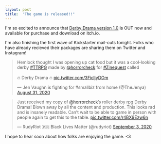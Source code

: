 ```yaml
---
layout: post
title:  "The game is released!!"
---
```


I'm so excited to announce that [Derby Drama version 1.0](https://horrorcheck.itch.io/derby-drama) is OUT now and available for purchase and download on itch.io.

I'm also finishing the first wave of Kickstarter mail-outs tonight. Folks who have already recieved their packages are sharing them on Twitter and Instagram!

<blockquote class="twitter-tweet"><p lang="en" dir="ltr">Hemlock thought I was opening up cat food but it was a cool-looking derby <a href="https://twitter.com/hashtag/TTRPG?src=hash&amp;ref_src=twsrc%5Etfw">#TTRPG</a> made by <a href="https://twitter.com/horrorcheck?ref_src=twsrc%5Etfw">@horrorcheck</a> for <a href="https://twitter.com/hashtag/Zinequest?src=hash&amp;ref_src=twsrc%5Etfw">#Zinequest</a> called <br><br>🔥 Derby Drama 🔥 <a href="https://t.co/3FidljyDOm">pic.twitter.com/3FidljyDOm</a></p>&mdash; Jen Vaughn is fighting for #smallbiz from home (@TheJenya) <a href="https://twitter.com/TheJenya/status/1300282350136246272?ref_src=twsrc%5Etfw">August 31, 2020</a></blockquote> <script async src="https://platform.twitter.com/widgets.js" charset="utf-8"></script>

<blockquote class="twitter-tweet"><p lang="en" dir="ltr">Just received my copy of <a href="https://twitter.com/horrorcheck?ref_src=twsrc%5Etfw">@horrorcheck</a>’s roller derby rpg Derby Drama! Blown away by all the content and production. This looks rad and is insanely readable. Can’t wait to be able to game in person with people again to get this to the table. <a href="https://t.co/r4BX9Ezw6n">pic.twitter.com/r4BX9Ezw6n</a></p>&mdash; RudyRiot 🇵🇷 Black Lives Matter (@rudyriot) <a href="https://twitter.com/rudyriot/status/1301349516252082177?ref_src=twsrc%5Etfw">September 3, 2020</a></blockquote> <script async src="https://platform.twitter.com/widgets.js" charset="utf-8"></script>

I hope to hear soon about how folks are enjoying the game. <3